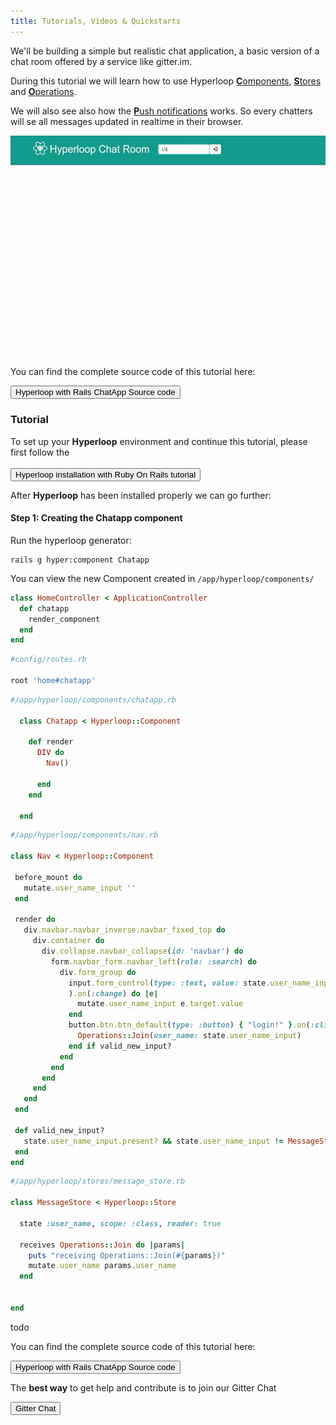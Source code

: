 ```yaml
---
title: Tutorials, Videos & Quickstarts
---
```



We'll be building a simple but realistic chat application, a basic version of a chat room offered by a service like gitter.im.

During this tutorial we will learn how to use Hyperloop <a href="/docs/components/docs#components-dsl-overview" class="component-blue"><b>C</b>omponents</a>, <a href="/docs/stores/docs" class="store-green"><b>S</b>tores</a> and <a href="/docs/operations/docs" class="operation-purple"><b>O</b>perations</a>. 

We will also see also how the <a href="/docs/models/docs#configuring-the-transport" class="policies-black"><b>P</b>ush notifications</a> works. So every chatters will se all messages updated in realtime in their browser.  

<img src="/images/tutorials/HyperloopJS-Chatapp.gif" class="imgborder">


You can find the complete source code of this tutorial here: 

<button type="button" class="btn btn-primary btn-lg btn-hyperlooptrace" onclick="location.href='https://github.com/ruby-hyperloop/hyperloop-rails-chatapp';">Hyperloop with Rails ChatApp Source code</button>

### Tutorial

To set up your **Hyperloop** environment and continue this tutorial, please first follow the <br><br>
<button type="button" class="btn btn-primary btn-lg btn-hyperlooppink" onclick="location.href='/installation#rorsetup';">Hyperloop installation with Ruby On Rails tutorial</button>

After **Hyperloop** has been installed properly we can go further:

#### Step 1: Creating the Chatapp component

Run the hyperloop generator:

```
rails g hyper:component Chatapp
```

You can view the new Component created in `/app/hyperloop/components/`

```ruby
class HomeController < ApplicationController
  def chatapp
    render_component
  end
end
```


```ruby
#config/routes.rb

root 'home#chatapp'
```




```ruby
#/app/hyperloop/components/chatapp.rb

  class Chatapp < Hyperloop::Component

    def render
      DIV do
        Nav()
        
      end
    end
    
  end
 ```


 ```ruby
 #/app/hyperloop/components/nav.rb

 class Nav < Hyperloop::Component

  before_mount do
    mutate.user_name_input ''
  end

  render do
    div.navbar.navbar_inverse.navbar_fixed_top do
      div.container do
        div.collapse.navbar_collapse(id: 'navbar') do
          form.navbar_form.navbar_left(role: :search) do
            div.form_group do
              input.form_control(type: :text, value: state.user_name_input, placeholder: "Enter Your Handle"
              ).on(:change) do |e|
                mutate.user_name_input e.target.value
              end
              button.btn.btn_default(type: :button) { "login!" }.on(:click) do
                Operations::Join(user_name: state.user_name_input)
              end if valid_new_input?
            end
          end
        end
      end
    end
  end

  def valid_new_input?
    state.user_name_input.present? && state.user_name_input != MessageStore.user_name
  end
end
```

```ruby
#/app/hyperloop/stores/message_store.rb

class MessageStore < Hyperloop::Store
  
  state :user_name, scope: :class, reader: true

  receives Operations::Join do |params|
    puts "receiving Operations::Join(#{params})"
    mutate.user_name params.user_name
  end

 
end
```

todo

You can find the complete source code of this tutorial here: 

<button type="button" class="btn btn-primary btn-lg btn-hyperlooptrace" onclick="location.href='https://github.com/ruby-hyperloop/hyperloop-rails-chatapp';">Hyperloop with Rails ChatApp Source code</button>


<div>
  <p>The <strong>best way</strong> to get help and contribute is to join our Gitter Chat</p>
  <button type="button" class="btn btn-primary btn-lg btn-hyperloopgitter" onclick="location.href='https://gitter.im/ruby-hyperloop/chat';">Gitter Chat</button>
</div>